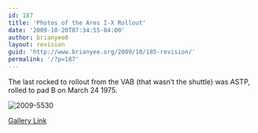 ```yaml
---
id: 187
title: 'Photos of the Ares I-X Rollout'
date: '2009-10-20T07:34:55-04:00'
author: brianyee0
layout: revision
guid: 'http://www.brianyee.org/2009/10/185-revision/'
permalink: '/?p=187'
---
```


The last rocked to rollout from the VAB (that wasn’t the shuttle) was ASTP, rolled to pad B on March 24 1975.

![2009-5530](https://i0.wp.com/www.brianyee.org/wp-content/uploads/2009/10/2009-5530.jpg?resize=267%2C400 "2009-5530")

[Gallery Link](http://www.spaceflightnow.com/ares1x/091020rollout/index2.html)